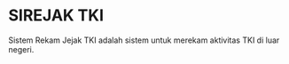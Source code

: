SIREJAK TKI
======================

Sistem Rekam Jejak TKI adalah sistem untuk merekam aktivitas TKI di luar negeri.
